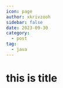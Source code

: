 ```yaml
---
icon: page
author: xkrivzooh
sidebar: false
date: 2023-09-30
category:
  - post
tag:
  - java
---
```


# this is title



<!-- @include: ../scaffolds/post_footer.md -->